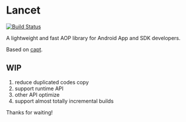 # Lancet

[![Build Status](https://travis-ci.org/CoffeePartner/Lancet.svg?branch=master)](https://travis-ci.org/CoffeePartner/Lancet)

A lightweight and fast AOP library for Android App and SDK developers.

Based on [capt](https://github.com/CoffeePartner/capt).

## WIP

1. reduce duplicated codes copy
2. support runtime API
3. other API optimize
4. support almost totally incremental builds

Thanks for waiting!